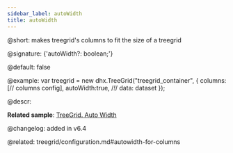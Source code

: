 ```yaml
---
sidebar_label: autoWidth
title: autoWidth
---          
```


@short: makes treegrid's columns to fit the size of a treegrid

@signature: {'autoWidth?: boolean;'}

@default: false

@example: 
var treegrid = new dhx.TreeGrid("treegrid_container", {
    columns: [// columns config],
    autoWidth:true, /*!*/
    data: dataset
});


@descr: 

**Related sample**: [TreeGrid. Auto Width](https://snippet.dhtmlx.com/irybslog)

@changelog: added in v6.4

@related: treegrid/configuration.md#autowidth-for-columns